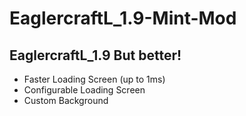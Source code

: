 # EaglercraftL_1.9-Mint-Mod
## EaglercraftL_1.9 But better!

- Faster Loading Screen (up to 1ms)
- Configurable Loading Screen
- Custom Background
